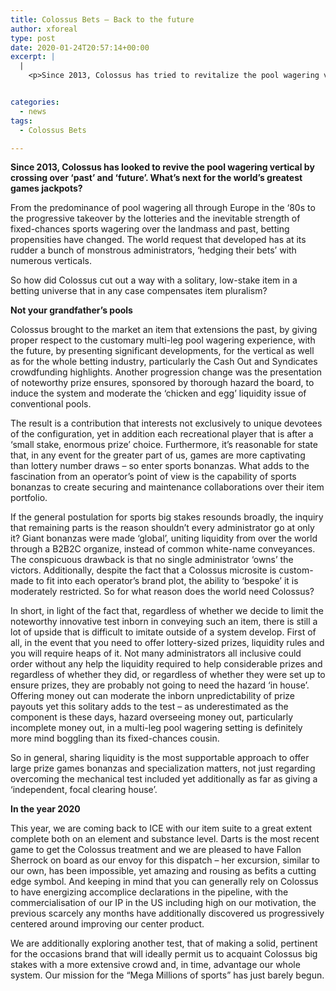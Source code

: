 ```yaml
---
title: Colossus Bets — Back to the future
author: xforeal 
type: post
date: 2020-01-24T20:57:14+00:00
excerpt: |
  |
    <p>Since 2013, Colossus has tried to revitalize the pool wagering vertical by connecting &lsquo;past&rsquo; and &lsquo;future&rsquo; </p>


categories:
  - news
tags:
  - Colossus Bets

---
```

**Since 2013, Colossus has looked to revive the pool wagering vertical by crossing over ‘past’ and ‘future’. What’s next for the world’s greatest games jackpots?**

From the predominance of pool wagering all through Europe in the ‘80s to the progressive takeover by the lotteries and the inevitable strength of fixed-chances sports wagering over the landmass and past, betting propensities have changed. The world request that developed has at its rudder a bunch of monstrous administrators, ‘hedging their bets’ with numerous verticals.

So how did Colossus cut out a way with a solitary, low-stake item in a betting universe that in any case compensates item pluralism?

**Not your grandfather’s pools**

Colossus brought to the market an item that extensions the past, by giving proper respect to the customary multi-leg pool wagering experience, with the future, by presenting significant developments, for the vertical as well as for the whole betting industry, particularly the Cash Out and Syndicates crowdfunding highlights. Another progression change was the presentation of noteworthy prize ensures, sponsored by thorough hazard the board, to induce the system and moderate the ‘chicken and egg’ liquidity issue of conventional pools.

The result is a contribution that interests not exclusively to unique devotees of the configuration, yet in addition each recreational player that is after a ‘small stake, enormous prize’ choice. Furthermore, it’s reasonable for state that, in any event for the greater part of us, games are more captivating than lottery number draws – so enter sports bonanzas. What adds to the fascination from an operator’s point of view is the capability of sports bonanzas to create securing and maintenance collaborations over their item portfolio.

If the general postulation for sports big stakes resounds broadly, the inquiry that remaining parts is the reason shouldn’t every administrator go at only it? Giant bonanzas were made ‘global’, uniting liquidity from over the world through a B2B2C organize, instead of common white-name conveyances. The conspicuous drawback is that no single administrator ‘owns’ the victors. Additionally, despite the fact that a Colossus microsite is custom-made to fit into each operator’s brand plot, the ability to ‘bespoke’ it is moderately restricted. So for what reason does the world need Colossus?

In short, in light of the fact that, regardless of whether we decide to limit the noteworthy innovative test inborn in conveying such an item, there is still a lot of upside that is difficult to imitate outside of a system develop. First of all, in the event that you need to offer lottery-sized prizes, liquidity rules and you will require heaps of it. Not many administrators all inclusive could order without any help the liquidity required to help considerable prizes and regardless of whether they did, or regardless of whether they were set up to ensure prizes, they are probably not going to need the hazard ‘in house’. Offering money out can moderate the inborn unpredictability of prize payouts yet this solitary adds to the test – as underestimated as the component is these days, hazard overseeing money out, particularly incomplete money out, in a multi-leg pool wagering setting is definitely more mind boggling than its fixed-chances cousin.

So in general, sharing liquidity is the most supportable approach to offer large prize games bonanzas and specialization matters, not just regarding overcoming the mechanical test included yet additionally as far as giving a ‘independent, focal clearing house’.

**In the year 2020**

This year, we are coming back to ICE with our item suite to a great extent complete both on an element and substance level. Darts is the most recent game to get the Colossus treatment and we are pleased to have Fallon Sherrock on board as our envoy for this dispatch – her excursion, similar to our own, has been impossible, yet amazing and rousing as befits a cutting edge symbol. And keeping in mind that you can generally rely on Colossus to have energizing accomplice declarations in the pipeline, with the commercialisation of our IP in the US including high on our motivation, the previous scarcely any months have additionally discovered us progressively centered around improving our center product.

We are additionally exploring another test, that of making a solid, pertinent for the occasions brand that will ideally permit us to acquaint Colossus big stakes with a more extensive crowd and, in time, advantage our whole system. Our mission for the “Mega Millions of sports” has just barely begun.